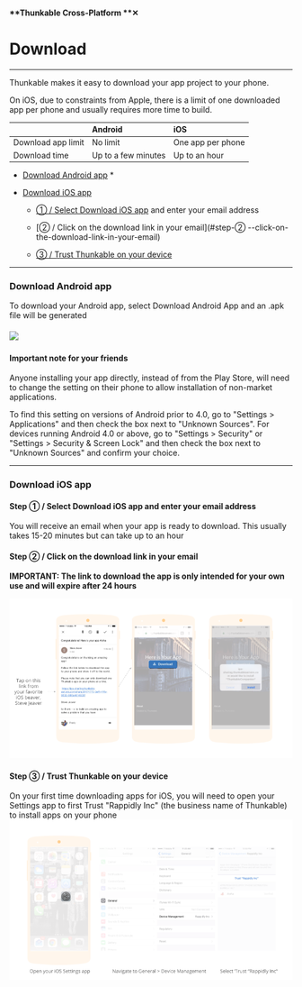#### **Thunkable Cross-Platform **✕

# Download

---

Thunkable makes it easy to download your app project to your phone.

On iOS, due to constraints from Apple, there is a limit of one downloaded app per phone and usually requires more time to build.

|  | Android | iOS |
| :--- | :--- | :--- |
| Download app limit | No limit | One app per phone |
| Download time | Up to a few minutes | Up to an hour |

* [Download Android app](#download-android-app)
  * 
* [Download iOS app](#download-ios-app)

  * [① / Select Download iOS app](#step-①--select-download-ios-app-and-enter-your-email-address) and enter your email address
  * [② / Click on the download link in your email](#step-② --click-on-the-download-link-in-your-email)

  * [③ / Trust Thunkable on your device](#step-③---trust-thunkable-on-your-device)

---

### Download Android app

To download your Android app, select Download Android App and an .apk file will be generated

#### ![](/assets/share-✕-fig-4.png)

#### Important note for your friends

Anyone installing your app directly, instead of from the Play Store, will need to change the setting on their phone to allow installation of non-market applications.

To find this setting on versions of Android prior to 4.0, go to "Settings &gt; Applications" and then check the box next to "Unknown Sources". For devices running Android 4.0 or above, go to "Settings &gt; Security" or "Settings &gt; Security & Screen Lock" and then check the box next to "Unknown Sources" and confirm your choice.

---

### Download iOS app

#### Step ① / Select Download iOS app and enter your email address

You will receive an email when your app is ready to download. This usually takes 15-20 minutes but can take up to an hour



#### Step ②  / Click on the download link in your email

**IMPORTANT: The link to download the app is only intended for your own use and will expire after 24 hours**

![](/assets/dowloand-ios-fig-3.png)

#### Step ③  / Trust Thunkable on your device

On your first time downloading apps for iOS, you will need to open your Settings app to first Trust "Rappidly Inc" \(the business name of Thunkable\) to install apps on your phone![](/assets/download-ios-fig-4.png)

